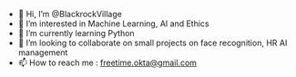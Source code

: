 - 👋 Hi, I’m @BlackrockVillage
- 👀 I’m interested in Machine Learning, AI and Ethics 
- 🌱 I’m currently learning Python
- 💞️ I’m looking to collaborate on small projects on face recognition, HR AI management
- 📫 How to reach me : freetime.okta@gmail.com

<!---
BlackrockVillage/BlackrockVillage is a ✨ special ✨ repository because its `README.md` (this file) appears on your GitHub profile.
You can click the Preview link to take a look at your changes.
--->

